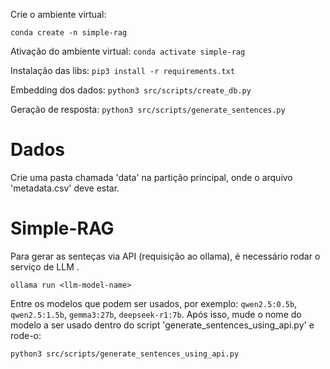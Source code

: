Crie o ambiente virtual:

`conda create -n simple-rag`

Ativação do ambiente virtual:
`conda activate simple-rag`

Instalação das libs:
`pip3 install -r requirements.txt`

Embedding dos dados:
`python3 src/scripts/create_db.py`

Geração de resposta:
`python3 src/scripts/generate_sentences.py`

# Dados
Crie uma pasta chamada 'data' na partição principal, onde o arquivo 'metadata.csv' deve estar.

# Simple-RAG
Para gerar as senteças via API (requisição ao ollama), é necessário rodar o serviço de LLM .

`ollama run <llm-model-name>`

Entre os modelos que podem ser usados, por exemplo: `qwen2.5:0.5b`, `qwen2.5:1.5b`, `gemma3:27b`, `deepseek-r1:7b`.
Após isso, mude o nome do modelo a ser usado dentro do script 'generate_sentences_using_api.py' e rode-o: 

`python3 src/scripts/generate_sentences_using_api.py`